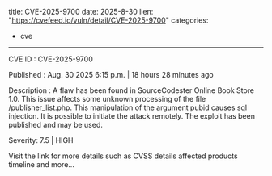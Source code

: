  
title: CVE-2025-9700
date: 2025-8-30
lien: "https://cvefeed.io/vuln/detail/CVE-2025-9700"
categories:
  - cve
---

CVE ID : CVE-2025-9700

Published :  Aug. 30
2025
6:15 p.m. | 18 hours
28 minutes ago

Description : A flaw has been found in SourceCodester Online Book Store 1.0. This issue affects some unknown processing of the file /publisher_list.php. This manipulation of the argument pubid causes sql injection. It is possible to initiate the attack remotely. The exploit has been published and may be used.

Severity: 7.5 | HIGH

Visit the link for more details
such as CVSS details
affected products
timeline
and more...
